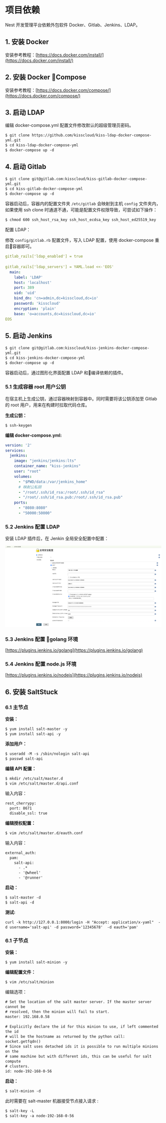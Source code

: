 # 项目依赖

Nest 开发管理平台依赖外包软件 Docker、Gitlab、Jenkins、LDAP。

## 1. 安装 Docker

安装参考教程：[https://docs.docker.com/install/](https://docs.docker.com/install/)

## 2. 安装 Docker Compose

安装参考教程：[https://docs.docker.com/compose/](https://docs.docker.com/compose/)

## 3. 启动 LDAP

编辑 docker-compose.yml 配置文件修改默认的超级管理员密码。

```
$ git clone https://github.com/kisscloud/kiss-ldap-docker-compose-yml.git
$ cd kiss-ldap-docker-compose-yml
$ docker-compose up -d
```

## 4. 启动 Gitlab

```
$ git clone git@gitlab.com:kisscloud/kiss-gitlab-docker-compose-yml.git
$ cd kiss-gitlab-docker-compose-yml
$ docker-compose up -d
```

容器启动后，容器内的配置文件夹 `/etc/gitlab` 会映射到主机 `config` 文件夹内，如果使用 ssh clone 时通道不通，可能是配置文件权限导致，可尝试如下操作：

```
$ chmod 600 ssh_host_rsa_key ssh_host_ecdsa_key ssh_host_ed25519_key
```

配置 LDAP：

修改 `config/gitlab.rb` 配置文件，写入 LDAP 配置，使用 docker-compose 重启容器即可。

```yaml
gitlab_rails['ldap_enabled'] = true

gitlab_rails['ldap_servers'] = YAML.load <<-'EOS'
  main:
    label: 'LDAP'
    host: 'localhost'
    port: 389
    uid: 'uid'
    bind_dn: 'cn=admin,dc=kisscloud,dc=io'
    password: 'kisscloud'
    encryption: 'plain'
    base: 'o=accounts,dc=kisscloud,dc=io'
EOS
```

## 5. 启动 Jenkins

```
$ git clone git@gitlab.com:kisscloud/kiss-jenkins-docker-compose-yml.git
$ cd kiss-jenkins-docker-compose-yml
$ docker-compose up -d
```

容器启动后，通过图形化界面配置 LDAP 和编译依赖的插件。

### 5.1 生成容器 root 用户公钥

在宿主机上生成公钥，通过容器映射到容器中。同时需要将该公钥添加至 Gitlab 的 root 用户，用来在构建时拉取代码仓库。

**生成公钥：**
```
$ ssh-keygen
```

**编辑 docker-compose.yml:**

```yml
version: '2'
services:
  jenkins:
    image: "jenkins/jenkins:lts"
    container_name: "kiss-jenkins"
    user: "root"
    volumes:
      - "$PWD/data:/var/jenkins_home"
      # 映射公私钥
      - "/root/.ssh/id_rsa:/root/.ssh/id_rsa"       
      - "/root/.ssh/id_rsa.pub:/root/.ssh/id_rsa.pub"
    ports:
      - "8080:8080"
      - "50000:50000"
```

### 5.2 Jenkins 配置 LDAP

安装 LDAP 插件后，在 Jenkin 全局安全配置中配置：

![](img/jenkins-ldap.png)

### 5.3 Jenkins 配置 golang 环境

[https://plugins.jenkins.io/golang](https://plugins.jenkins.io/golang)

### 5.4 Jenkins 配置 node.js 环境
[https://plugins.jenkins.io/nodejs](https://plugins.jenkins.io/nodejs)

## 6. 安装 SaltStuck

### 6.1 主节点

**安装：**
```
$ yum install salt-master -y
$ yum install salt-api -y
```

**添加用户：**

```
$ useradd -M -s /sbin/nologin salt-api
$ passwd salt-api
```

**编辑 API 配置：**

```
$ mkdir /etc/salt/master.d
$ vim /etc/salt/master.d/api.conf
```

输入内容：

```
rest_cherrypy:
  port: 8671
  disable_ssl: true
```

**编辑授权配置：**

```
$ vim /etc/salt/master.d/eauth.conf
```

输入内容：

```
external_auth:
  pam:
    salt-api:
      - .*
      - '@wheel'
      - '@runner'
```

**启动：**

```
$ salt-master -d
$ salt-api -d
```

**测试:**

```
curl -k http://127.0.0.1:8000/login -H "Accept: application/x-yaml"  -d username='salt-api' -d password='12345678'  -d eauth='pam'
```


### 6.1 子节点


**安装：**

```
$ yum install salt-minion -y
```

**编辑配置文件：**

```
$ vim /etc/salt/minion
```

编辑选项：

```
# Set the location of the salt master server. If the master server cannot be
# resolved, then the minion will fail to start.
master: 192.168.0.58

# Explicitly declare the id for this minion to use, if left commented the id
# will be the hostname as returned by the python call: socket.getfqdn()
# Since salt uses detached ids it is possible to run multiple minions on the
# same machine but with different ids, this can be useful for salt compute
# clusters.
id: node-192-168-0-56
```


**启动：**

```
$ salt-minion -d
```

此时需要在 salt-master 机器接受节点接入请求 :

```
$ salt-key -L
$ salt-key -a node-192-168-0-56
```
